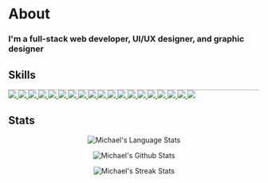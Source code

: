 # About
<h3>I'm a full-stack web developer, UI/UX designer, and graphic designer</h3>

## Skills
<p style="border-top: 1px solid #AAAAAA;">
  <a href="https://www.ecma-international.org/publications-and-standards/standards/ecma-262/" target="_blank">
    <img src="https://img.shields.io/badge/JavaScript-323330?style=for-the-badge&logo=javascript&logoColor=F7DF1E" />
  </a>
  <a href="https://www.python.org" target="_blank">
    <img src="https://img.shields.io/badge/Python-3776AB?style=for-the-badge&logo=python&logoColor=FFD845" />
  </a>
  <a href="https://www.w3.org/Style/CSS/Overview.en.html" target="_blank">
    <img src="https://img.shields.io/badge/CSS3-3D8FC6?style=for-the-badge&logo=css3&logoColor=white" />
  </a>
  <a href="https://html.spec.whatwg.org/multipage/" target="_blank">
    <img src="https://img.shields.io/badge/HTML5-E54D26?style=for-the-badge&logo=html5&logoColor=white" />
  </a>

  <!-- Frameworks -->
  <a href="https://nodejs.org/en/" taret="_blank">
    <img src="https://img.shields.io/badge/Node.js-83CD29?style=for-the-badge&logo=nodedotjs&logoColor=white" />
  </a>
  <a href="https://www.npmjs.com/" target="_blank">
    <img src="https://img.shields.io/badge/npm-CB3837?style=for-the-badge&logo=npm&logoColor=white" />
  </a>
  <a href="https://reactjs.org/" target="_blank">
    <img src="https://img.shields.io/badge/React-20232A?style=for-the-badge&logo=react&logoColor=61DAFB" />
  </a>
  <a href="https://redux.js.org/" target="_blank">
    <img src="https://img.shields.io/badge/Redux-593D88?style=for-the-badge&logo=redux&logoColor=white" />
  </a>
  <a href="http://expressjs.com/" target="_blank">
    <img src="https://img.shields.io/badge/Express.js-000000?style=for-the-badge&logo=express&logoColor=white" />
  </a>
  <a href="https://github.com/" target="_blank">
    <img src="https://img.shields.io/badge/Github-F05032?style=for-the-badge&logo=git&logoColor=white" />
  </a>
  <a href="https://www.docker.com/" target="_blank">
    <img src="https://img.shields.io/badge/Docker-2CA5E0?style=for-the-badge&logo=docker&logoColor=white" />
  </a>

  <!-- hosting -->
  <a href="https://www.heroku.com/" target="_blank">
    <img src="https://img.shields.io/badge/Heroku-430098?style=for-the-badge&logo=heroku&logoColor=white" />
  </a>
  <a href="https://aws.amazon.com/" target="_blank">
    <img src="https://img.shields.io/badge/AWS-F7A80D?style=for-the-badge&logo=amazon&logoColor=white" />
  </a>

  <!-- os -->
  <a href="https://www.microsoft.com/en-us/windows" target="_blank">
    <img src="https://img.shields.io/badge/Windows-0078D6?style=for-the-badge&logo=windows&logoColor=white" />
  </a>
  <a href="https://ubuntu.com/" target="_blank">
    <img src="https://img.shields.io/badge/Ubuntu-E95420?style=for-the-badge&logo=ubuntu&logoColor=orange" />
  </a>

  <!-- ide -->
  <a href="https://code.visualstudio.com/" target="_blank">
    <img src="https://img.shields.io/badge/Visual_Studio_Code-0078D4?style=for-the-badge&logo=visual%20studio%20code&logoColor=white" />
  </a>

  <!-- misc -->
  <a href="https://www.adobe.com/products/illustrator" target="_blank">
    <img src="https://img.shields.io/badge/Adobe%20Illustrator-FF7D00?style=for-the-badge&logo=Adobe%20Illustrator&logoColor=black" />
  </a>
  <a href="https://www.adobe.com/products/photoshop" target="_blank">
    <img src="https://img.shields.io/badge/Adobe%20Photoshop-0A519B?style=for-the-badge&logo=Adobe%20Photoshop&logoColor=black" />
  </a>
  <a href="https://www.microsoft.com/en-us/p/windows-terminal/9n0dx20hk701" target="_blank">
    <img src="https://img.shields.io/badge/windows%20terminal-4D4D4D?style=for-the-badge&logo=windows%20terminal&logoColor=white" />
  </a>
</p>

## Stats

<p align = "center"><img align="center" src="https://github-readme-stats.vercel.app/api/top-langs?username=MCE-design&show_icons=true&locale=en&layout=compact" alt="Michael's Language Stats" /></p>

<p align = "center"><img align="center" src="https://github-readme-stats.vercel.app/api?username=MCE-Design&show_icons=true&locale=en" alt="Michael's Github Stats" /></p>

<p align = "center"><img align="center" src="https://github-readme-streak-stats.herokuapp.com/?user=MCE-Design&" alt="Michael's Streak Stats" /></p>

<!--
**MCE-Design/MCE-Design** is a ✨ _special_ ✨ repository because its `README.md` (this file) appears on your GitHub profile.

Here are some ideas to get you started:

- 🔭 I’m currently working on ...
- 🌱 I’m currently learning ...
- 👯 I’m looking to collaborate on ...
- 🤔 I’m looking for help with ...
- 💬 Ask me about ...
- 📫 How to reach me: ...
- 😄 Pronouns: ...
- ⚡ Fun fact: ...
-->


<!-- <h1 align="center">Hi 👋, I'm Steven Barnett</h1>
<h3 align="center">Full stack web developer from California</h3>

<p align="center"> Javascript | Python | React | Redux | Express | Sequelize | Flask | SQLAlchemy | Ruby on Rails | ActiveRecord </p>

<p align="center"> <img src="https://komarev.com/ghpvc/?username=stevenbarnett1&label=Profile%20views&color=0e75b6&style=flat" alt="stevenbarnett1" /> </p>

<p align="center"> <a href="https://github.com/ryo-ma/github-profile-trophy"><img src="https://github-profile-trophy.vercel.app/?username=stevenbarnett1" alt="stevenbarnett1" /></a> </p>

<h3 align="center">Connect with me:</h3>
<p align="center">
<a href="https://linkedin.com/in/steven-r-barnett" target="blank"><img align="center" src="https://raw.githubusercontent.com/rahuldkjain/github-profile-readme-generator/master/src/images/icons/Social/linked-in-alt.svg" alt="steven-r-barnett" height="30" width="40" /></a>
</p>
